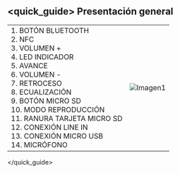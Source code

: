 ## <quick_guide> Presentación general

|  |  |
|:-------|:-------|
|1.	BOTÓN BLUETOOTH <br> 2.	NFC <br> 3.	VOLUMEN + <br> 4. LED INDICADOR	<br> 5.	AVANCE <br> 6.	VOLUMEN - <br> 7. RETROCESO	 <br> 8.	ECUALIZACIÓN <br> 9.	BOTÓN MICRO SD <br> 10. MODO REPRODUCCIÓN <br> 11.	RANURA TARJETA MICRO SD <br> 12. CONEXIÓN LINE IN <br> 13. CONEXIÓN MICRO USB <br> 14. MICRÓFONO |![Imagen1](http://static.energysistem.com/images/manuals/39420/546a3e3f8fe3e.jpg)|
</quick_guide>
